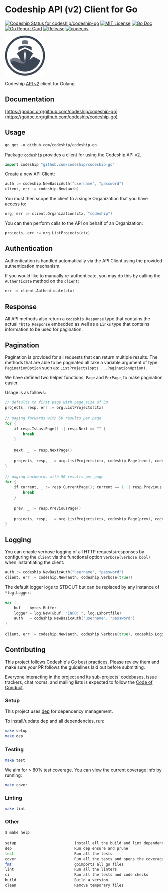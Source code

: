 # Codeship API (v2) Client for Go

[![Codeship Status for codeship/codeship-go](https://app.codeship.com/projects/c38f3280-792b-0135-21bb-4e0cf8ff365b/status?branch=master)](https://app.codeship.com/projects/244943)
[![MIT License](https://img.shields.io/badge/license-MIT-brightgreen.svg?style=flat-square)](LICENSE)
[![Go Doc](https://img.shields.io/badge/godoc-reference-blue.svg?style=flat-square)](http://godoc.org/github.com/codeship/codeship-go)
[![Go Report Card](https://goreportcard.com/badge/github.com/codeship/codeship-go?style=flat-square)](https://goreportcard.com/report/github.com/codeship/codeship-go)
[![Release](https://img.shields.io/github/release/codeship/codeship-go.svg?style=flat-square)](https://github.com/codeship/codeship-go/releases/latest)
[![codecov](https://codecov.io/gh/codeship/codeship-go/branch/master/graph/badge.svg)](https://codecov.io/gh/codeship/codeship-go)

![Codeship](logo.png)

Codeship [API v2](https://apidocs.codeship.com/v2) client for Golang

## Documentation

[https://godoc.org/github.com/codeship/codeship-go](https://godoc.org/github.com/codeship/codeship-go)

## Usage

`go get -u github.com/codeship/codeship-go`

Package `codeship` provides a client for using the Codeship API v2.

```go
import codeship "github.com/codeship/codeship-go"
```

Create a new API Client:

```go
auth := codeship.NewBasicAuth("username", "password")
client, err := codeship.New(auth)
```

You must then scope the client to a single Organization that you have access to:

```go
org, err := client.Organization(ctx, "codeship")
```

You can then perform calls to the API on behalf of an Organization:

```go
projects, err := org.ListProjects(ctx)
```

## Authentication

Authentication is handled automatically via the API Client using the provided authentication mechanism.

If you would like to manually re-authenticate, you may do this by calling the `Authenticate` method on the `client`:

```go
err := client.Authenticate(ctx)
```

## Response

All API methods also return a `codeship.Response` type that contains the actual `*http.Response` embedded as well as a `Links` type that contains information to be used for pagination.

## Pagination

Pagination is provided for all requests that can return multiple results. The methods that are able to be paginated all take a variable argument of type `PaginationOption` such as: `ListProjects(opts ...PaginationOption)`.

We have defined two helper functions, `Page` and `PerPage`, to make pagination easier.

Usage is as follows:

```go
// defaults to first page with page_size of 30
projects, resp, err := org.ListProjects(ctx)

// paging forwards with 50 results per page
for {
    if resp.IsLastPage() || resp.Next == "" {
        break
    }

    next, _ := resp.NextPage()

    projects, resp, _ = org.ListProjects(ctx, codeship.Page(next), codeship.PerPage(50))
}

// paging backwards with 50 results per page
for {
    if current, _ := resp.CurrentPage(); current == 1 || resp.Previous == "" {
        break
    }

    prev, _ := resp.PreviousPage()

    projects, resp, _ = org.ListProjects(ctx, codeship.Page(prev), codeship.PerPage(50))
}
```

## Logging

You can enable verbose logging of all HTTP requests/responses by configuring the `client` via the functional option `Verbose(verbose bool)` when instantiating the client:

```go
auth := codeship.NewBasicAuth("username", "password")
client, err := codeship.New(auth, codeship.Verbose(true))
```

The default logger logs to STDOUT but can be replaced by any instance of `*log.Logger`:

```go
var (
    buf    bytes.Buffer
    logger = log.New(&buf, "INFO: ", log.Lshortfile)
    auth   = codeship.NewBasicAuth("username", "password")
)

client, err := codeship.New(auth, codeship.Verbose(true), codeship.Logger(logger))
```

## Contributing

This project follows Codeship's [Go best practices](https://github.com/codeship/go-best-practices). Please review them and make sure your PR follows the guidelines laid out before submitting.

Everyone interacting in the project and its sub-projects' codebases, issue trackers, chat rooms, and mailing lists is expected to follow the [Code of Conduct](CODE_OF_CONDUCT.md).

### Setup

This project uses [dep](https://github.com/golang/dep) for dependency management.

To install/update dep and all dependencies, run:

```bash
make setup
make dep
```

### Testing

```bash
make test
```

We aim for > 80% test coverage. You can view the current coverage info by running:

```bash
make cover
```

### Linting

```bash
make lint
```

### Other

```bash
$ make help

setup                          Install all the build and lint dependencies
dep                            Run dep ensure and prune
test                           Run all the tests
cover                          Run all the tests and opens the coverage report
fmt                            goimports all go files
lint                           Run all the linters
ci                             Run all the tests and code checks
build                          Build a version
clean                          Remove temporary files
```
